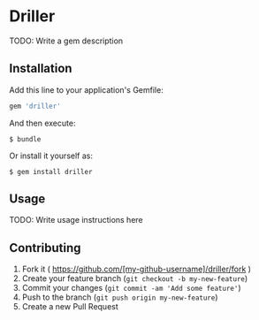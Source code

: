 # Driller

TODO: Write a gem description

## Installation

Add this line to your application's Gemfile:

```ruby
gem 'driller'
```

And then execute:

    $ bundle

Or install it yourself as:

    $ gem install driller

## Usage

TODO: Write usage instructions here

## Contributing

1. Fork it ( https://github.com/[my-github-username]/driller/fork )
2. Create your feature branch (`git checkout -b my-new-feature`)
3. Commit your changes (`git commit -am 'Add some feature'`)
4. Push to the branch (`git push origin my-new-feature`)
5. Create a new Pull Request
